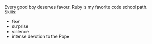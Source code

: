 Every good boy deserves favour.
Ruby is my favorite code school path.
Skills:
* fear
* surprise
* violence
* intense devotion to the Pope

